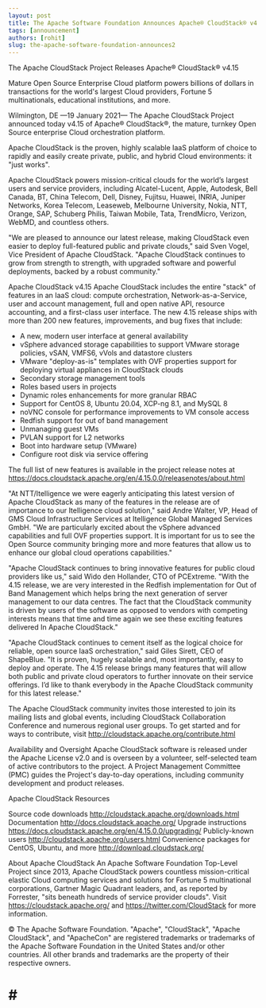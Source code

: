 ```yaml
---
layout: post
title: The Apache Software Foundation Announces Apache® CloudStack® v4.15
tags: [announcement]
authors: [rohit]
slug: the-apache-software-foundation-announces2
---
```

The Apache CloudStack Project Releases Apache® CloudStack® v4.15

Mature Open Source Enterprise Cloud platform powers billions of dollars in transactions for the world's largest Cloud providers, Fortune 5 multinationals, educational institutions, and more.

Wilmington, DE —19 January 2021— The Apache CloudStack Project announced today v4.15 of Apache® CloudStack®, the mature, turnkey Open Source enterprise Cloud orchestration platform.

Apache CloudStack is the proven, highly scalable IaaS platform of choice to rapidly and easily create private, public, and hybrid Cloud environments: it "just works".

<!-- truncate -->

Apache CloudStack powers mission-critical clouds for the world’s largest users and service providers, including Alcatel-Lucent, Apple, Autodesk, Bell Canada, BT, China Telecom, Dell, Disney, Fujitsu, Huawei, INRIA, Juniper Networks, Korea Telecom, Leaseweb, Melbourne University, Nokia, NTT, Orange, SAP, Schuberg Philis, Taiwan Mobile, Tata, TrendMicro, Verizon, WebMD, and countless others.

"We are pleased to announce our latest release, making CloudStack even easier to deploy full-featured public and private clouds," said Sven Vogel, Vice President of Apache CloudStack. "Apache CloudStack continues to grow from strength to strength, with upgraded software and powerful deployments, backed by a robust community."

Apache CloudStack v4.15
Apache CloudStack includes the entire "stack" of features in an IaaS cloud: compute orchestration, Network-as-a-Service, user and account management, full and open native API, resource accounting, and a first-class user interface. The new 4.15 release ships with more than 200 new features, improvements, and bug fixes that include:

- A new, modern user interface at general availability
- vSphere advanced storage capabilities to support VMware storage policies, vSAN, VMFS6, vVols and datastore clusters
- VMware "deploy-as-is" templates with OVF properties support for deploying virtual appliances in CloudStack clouds
- Secondary storage management tools
- Roles based users in projects
- Dynamic roles enhancements for more granular RBAC
- Support for CentOS 8, Ubuntu 20.04, XCP-ng 8.1, and MySQL 8
- noVNC console for performance improvements to VM console access
- Redfish support for out of band management
- Unmanaging guest VMs
- PVLAN support for L2 networks
- Boot into hardware setup (VMware)
- Configure root disk via service offering

The full list of new features is available in the project release notes at https://docs.cloudstack.apache.org/en/4.15.0.0/releasenotes/about.html

"At NTT/Itelligence we were eagerly anticipating this latest version of Apache CloudStack as many of the features in the release are of importance to our Itelligence cloud solution," said Andre Walter, VP, Head of GMS Cloud Infrastructure Services at Itelligence Global Managed Services GmbH. "We are particularly excited about the vSphere advanced capabilities and full OVF properties support. It is important for us to see the Open Source community bringing more and more features that allow us to enhance our global cloud operations capabilities."

"Apache CloudStack continues to bring innovative features for public cloud providers like us,"  said Wido den Hollander, CTO of PCExtreme. "With the 4.15 release, we are very interested in the Redfish implementation for Out of Band Management which helps bring the next generation of server management to our data centres. The fact that the CloudStack community is driven by users of the software as opposed to vendors with competing interests means that time and time again we see these exciting features delivered In Apache CloudStack."

"Apache CloudStack continues to cement itself as the logical choice for reliable, open source IaaS orchestration," said Giles Sirett, CEO of ShapeBlue. "It is proven, hugely scalable and, most importantly, easy to deploy and operate. The 4.15 release brings many features that will allow both public and private cloud operators to further innovate on their service offerings. I’d like to thank everybody in the Apache CloudStack community for this latest release."

The Apache CloudStack community invites those interested to join its mailing lists and global events, including CloudStack Collaboration Conference and numerous regional user groups. To get started and for ways to contribute, visit http://cloudstack.apache.org/contribute.html

Availability and Oversight
Apache CloudStack software is released under the Apache License v2.0 and is overseen by a volunteer, self-selected team of active contributors to the project. A Project Management Committee (PMC) guides the Project's day-to-day operations, including community development and product releases.

Apache CloudStack Resources

Source code downloads http://cloudstack.apache.org/downloads.html
Documentation http://docs.cloudstack.apache.org/
Upgrade instructions https://docs.cloudstack.apache.org/en/4.15.0.0/upgrading/
Publicly-known users http://cloudstack.apache.org/users.html
Convenience packages for CentOS, Ubuntu, and more http://download.cloudstack.org/

About Apache CloudStack
An Apache Software Foundation Top-Level Project since 2013, Apache CloudStack powers countless mission-critical elastic Cloud computing services and solutions for Fortune 5 multinational corporations, Gartner Magic Quadrant leaders, and, as reported by Forrester, "sits beneath hundreds of service provider clouds". Visit https://cloudstack.apache.org/ and https://twitter.com/CloudStack for more information.

© The Apache Software Foundation. "Apache", "CloudStack", "Apache CloudStack", and "ApacheCon" are registered trademarks or trademarks of the Apache Software Foundation in the United States and/or other countries. All other brands and trademarks are the property of their respective owners.

# # #
